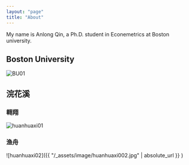 ```yaml
---
layout: "page"
title: "About"
---
```


My name is Anlong Qin, a Ph.D. student in Econemetrics at Boston university.

## Boston University
![BU01](http://smartcollegeplanning.org/wp-content/uploads/2009/07/Boston-University1.jpg)

## 浣花溪
### 翱翔
![huanhuaxi01](https://raw.githubusercontent.com/YUNYISHENG/episode/gh-pages/_assets/image/huanhuaxi_001.jpg)

### 渔舟
![huanhuaxi02]({{ "/_assets/image/huanhuaxi002.jpg" | absolute_url }} )
